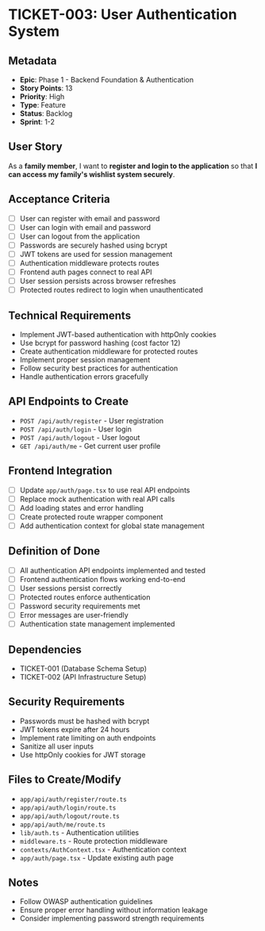 # TICKET-003: User Authentication System

## Metadata
- **Epic**: Phase 1 - Backend Foundation & Authentication
- **Story Points**: 13
- **Priority**: High
- **Type**: Feature
- **Status**: Backlog
- **Sprint**: 1-2

## User Story
As a **family member**, I want to **register and login to the application** so that **I can access my family's wishlist system securely**.

## Acceptance Criteria
- [ ] User can register with email and password
- [ ] User can login with email and password
- [ ] User can logout from the application
- [ ] Passwords are securely hashed using bcrypt
- [ ] JWT tokens are used for session management
- [ ] Authentication middleware protects routes
- [ ] Frontend auth pages connect to real API
- [ ] User session persists across browser refreshes
- [ ] Protected routes redirect to login when unauthenticated

## Technical Requirements
- Implement JWT-based authentication with httpOnly cookies
- Use bcrypt for password hashing (cost factor 12)
- Create authentication middleware for protected routes
- Implement proper session management
- Follow security best practices for authentication
- Handle authentication errors gracefully

## API Endpoints to Create
- `POST /api/auth/register` - User registration
- `POST /api/auth/login` - User login
- `POST /api/auth/logout` - User logout
- `GET /api/auth/me` - Get current user profile

## Frontend Integration
- [ ] Update `app/auth/page.tsx` to use real API endpoints
- [ ] Replace mock authentication with real API calls
- [ ] Add loading states and error handling
- [ ] Create protected route wrapper component
- [ ] Add authentication context for global state management

## Definition of Done
- [ ] All authentication API endpoints implemented and tested
- [ ] Frontend authentication flows working end-to-end
- [ ] User sessions persist correctly
- [ ] Protected routes enforce authentication
- [ ] Password security requirements met
- [ ] Error messages are user-friendly
- [ ] Authentication state management implemented

## Dependencies
- TICKET-001 (Database Schema Setup)
- TICKET-002 (API Infrastructure Setup)

## Security Requirements
- Passwords must be hashed with bcrypt
- JWT tokens expire after 24 hours
- Implement rate limiting on auth endpoints
- Sanitize all user inputs
- Use httpOnly cookies for JWT storage

## Files to Create/Modify
- `app/api/auth/register/route.ts`
- `app/api/auth/login/route.ts`
- `app/api/auth/logout/route.ts`
- `app/api/auth/me/route.ts`
- `lib/auth.ts` - Authentication utilities
- `middleware.ts` - Route protection middleware
- `contexts/AuthContext.tsx` - Authentication context
- `app/auth/page.tsx` - Update existing auth page

## Notes
- Follow OWASP authentication guidelines
- Ensure proper error handling without information leakage
- Consider implementing password strength requirements 